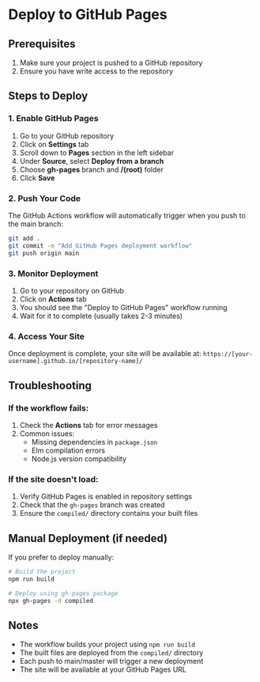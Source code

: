 # Deploy to GitHub Pages

## Prerequisites

1. Make sure your project is pushed to a GitHub repository
2. Ensure you have write access to the repository

## Steps to Deploy

### 1. Enable GitHub Pages

1. Go to your GitHub repository
2. Click on **Settings** tab
3. Scroll down to **Pages** section in the left sidebar
4. Under **Source**, select **Deploy from a branch**
5. Choose **gh-pages** branch and **/(root)** folder
6. Click **Save**

### 2. Push Your Code

The GitHub Actions workflow will automatically trigger when you push to the main branch:

```bash
git add .
git commit -m "Add GitHub Pages deployment workflow"
git push origin main
```

### 3. Monitor Deployment

1. Go to your repository on GitHub
2. Click on **Actions** tab
3. You should see the "Deploy to GitHub Pages" workflow running
4. Wait for it to complete (usually takes 2-3 minutes)

### 4. Access Your Site

Once deployment is complete, your site will be available at:
`https://[your-username].github.io/[repository-name]/`

## Troubleshooting

### If the workflow fails:

1. Check the **Actions** tab for error messages
2. Common issues:
   - Missing dependencies in `package.json`
   - Elm compilation errors
   - Node.js version compatibility

### If the site doesn't load:

1. Verify GitHub Pages is enabled in repository settings
2. Check that the `gh-pages` branch was created
3. Ensure the `compiled/` directory contains your built files

## Manual Deployment (if needed)

If you prefer to deploy manually:

```bash
# Build the project
npm run build

# Deploy using gh-pages package
npx gh-pages -d compiled
```

## Notes

- The workflow builds your project using `npm run build`
- The built files are deployed from the `compiled/` directory
- Each push to main/master will trigger a new deployment
- The site will be available at your GitHub Pages URL
